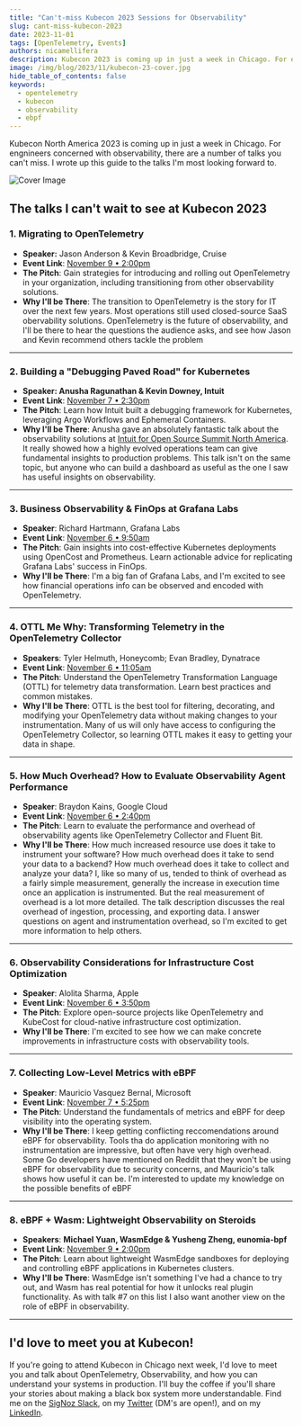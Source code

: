 ```yaml
---
title: "Can't-miss Kubecon 2023 Sessions for Observability"
slug: cant-miss-kubecon-2023
date: 2023-11-01
tags: [OpenTelemetry, Events]
authors: nicamellifera
description: Kubecon 2023 is coming up in just a week in Chicago. For engnineers concerned with observability, there are a number of talks you can't miss. I wrote up this guide to the talks I'm most looking forward to.
image: /img/blog/2023/11/kubecon-23-cover.jpg
hide_table_of_contents: false
keywords:
  - opentelemetry
  - kubecon
  - observability
  - ebpf
---
```


<head>
  <link rel="canonical" href="https://signoz.io/blog/cant-miss-kubecon-2023/"/>
</head>
Kubecon North America 2023 is coming up in just a week in Chicago. For engnineers concerned with observability, there are a number of talks you can't miss. I wrote up this guide to the talks I'm most looking forward to.

<!--truncate-->
![Cover Image](/img/blog/2023/11/kubecon-23-cover.webp)

## The talks I can't wait to see at Kubecon 2023

### 1. Migrating to OpenTelemetry

- **Speaker:** Jason Anderson & Kevin Broadbridge, Cruise
- **Event Link**: <a href = "https://kccncna2023.sched.com/event/1R2uc" rel="noopener noreferrer nofollow" target="_blank">November 9 • 2:00pm</a>
- **The Pitch**: Gain strategies for introducing and rolling out OpenTelemetry in your organization, including transitioning from other observability solutions.
- **Why I'll be There**: The transition to OpenTelemetry is the story for IT over the next few years. Most operations still used closed-source SaaS obervability solutions. OpenTelemetry is the future of observability, and I'll be there to hear the questions the audience asks, and see how Jason and Kevin recommend others tackle the problem

---

### 2. Building a "Debugging Paved Road" for Kubernetes

- **Speaker: Anusha Ragunathan & Kevin Downey, Intuit**
- **Event Link**: <a href = "https://sched.co/1R2nC" rel="noopener noreferrer nofollow" target="_blank">November 7 • 2:30pm</a>
- **The Pitch**: Learn how Intuit built a debugging framework for Kubernetes, leveraging Argo Workflows and Ephemeral Containers.
- **Why I'll be There**: Anusha gave an absolutely fantastic talk about the observability solutions at <a href = "https://www.youtube.com/watch?v=e5TZE9e2KPo" rel="noopener noreferrer nofollow" target="_blank">Intuit for Open Source Summit North America</a>. It really showed how a highly evolved operations team can give fundamental insights to production problems. This talk isn't on the same topic, but anyone who can build a dashboard as useful as the one I saw has useful insights on observability.

---

### 3. Business Observability & FinOps at Grafana Labs

- **Speaker**: Richard Hartmann, Grafana Labs
- **Event Link**: <a href = "https://colocatedeventsna2023.sched.com/event/1Rj1l/business-observability-finops-at-grafana-labs-richard-hartmann-grafana-labs" rel="noopener noreferrer nofollow" target="_blank">November 6 • 9:50am</a>
- **The Pitch**: Gain insights into cost-effective Kubernetes deployments using OpenCost and Prometheus. Learn actionable advice for replicating Grafana Labs' success in FinOps.
- **Why I'll be There**: I'm a big fan of Grafana Labs, and I'm excited to see how financial operations info can be observed and encoded with OpenTelemetry.

---

### 4. OTTL Me Why: Transforming Telemetry in the OpenTelemetry Collector

- **Speakers**: Tyler Helmuth, Honeycomb; Evan Bradley, Dynatrace
- **Event Link**: <a href = "https://colocatedeventsna2023.sched.com/event/1Rj2Y/ottl-me-why-transforming-telemetry-in-the-opentelemetry-collector-just-got-better-tyler-helmuth-honeycomb-evan-bradley-dynatrace" rel="noopener noreferrer nofollow" target="_blank">November 6 • 11:05am</a>
- **The Pitch**: Understand the OpenTelemetry Transformation Language (OTTL) for telemetry data transformation. Learn best practices and common mistakes.
- **Why I'll be There**: OTTL is the best tool for filtering, decorating, and modifying your OpenTelemetry data without making changes to your instrumentation. Many of us will only have access to configuring the OpenTelemetry Collector, so learning OTTL makes it easy to getting your data in shape.

---

### 5. How Much Overhead? How to Evaluate Observability Agent Performance

- **Speaker**: Braydon Kains, Google Cloud
- **Event Link**: <a href = "https://colocatedeventsna2023.sched.com/event/1Rj5U/how-much-overhead-how-to-evaluate-observability-agent-performance-braydon-kains-google-cloud" rel="noopener noreferrer nofollow" target="_blank">November 6 • 2:40pm</a>
- **The Pitch**: Learn to evaluate the performance and overhead of observability agents like OpenTelemetry Collector and Fluent Bit.
- **Why I'll be There**: How much increased resource use does it take to instrument your software? How much overhead does it take to send your data to a backend? How much overhead does it take to collect and analyze your data? I, like so many of us, tended to think of overhead as a fairly simple measurement, generally the increase in execution time once an application is instrumented. But the real measurement of overhead is a lot more detailed. The talk description discusses the real overhead of ingestion, processing, and exporting data. I answer questions on agent and instrumentation overhead, so I'm excited to get more information to help others.

---

### 6. Observability Considerations for Infrastructure Cost Optimization

- **Speaker**: Alolita Sharma, Apple
- **Event Link**: <a href = "https://colocatedeventsna2023.sched.com/event/1Rj78/observability-considerations-for-infrastructure-cost-optimization-alolita-sharma-apple" rel="noopener noreferrer nofollow" target="_blank">November 6 • 3:50pm</a>
- **The Pitch**: Explore open-source projects like OpenTelemetry and KubeCost for cloud-native infrastructure cost optimization.
- **Why I'll be There**: I'm excited to see how we can make concrete improvements in infrastructure costs with observability tools.

---

### 7. Collecting Low-Level Metrics with eBPF

- **Speaker**: Mauricio Vasquez Bernal, Microsoft
- **Event Link**: <a href = "https://kccncna2023.sched.com/event/1R2pH/collecting-low-level-metrics-with-ebpf-mauricio-vasquez-bernal-microsoft" rel="noopener noreferrer nofollow" target="_blank">November 7 • 5:25pm</a>
- **The Pitch**: Understand the fundamentals of metrics and eBPF for deep visibility into the operating system.
- **Why I'll be There**: I keep getting conflicting reccomendations around eBPF for observability. Tools tha do application monitoring with no instrumentation are impressive, but often have very high overhead. Some Go developers have mentioned on Reddit that they won't be using eBPF for observability due to security concerns, and Mauricio's talk shows how useful it can be. I'm interested to update my knowledge on the possible benefits of eBPF

---

### 8. eBPF + Wasm: Lightweight Observability on Steroids

- **Speakers**: **Michael Yuan, WasmEdge & Yusheng Zheng, eunomia-bpf**
- **Event Link**: <a href = "https://kccncna2023.sched.com/event/1R2uf" rel="noopener noreferrer nofollow" target="_blank">November 9 • 2:00pm</a>
- **The Pitch**: Learn about lightweight WasmEdge sandboxes for deploying and controlling eBPF applications in Kubernetes clusters.
- **Why I'll be There**: WasmEdge isn't something I've had a chance to try out, and Wasm has real potential for how it unlocks real plugin functionality. As with talk #7 on this list I also want another view on the role of eBPF in observability.

---

## I'd love to meet you at Kubecon!

If you're going to attend Kubecon in Chicago next week, I'd love to meet you and talk about OpenTelemetry, Observability, and how you can understand your systems in production. I'll buy the coffee if you'll share your stories about making a black box system more understandable. Find me on the <a href = "https://signoz.io/slack" rel="noopener noreferrer nofollow" target="_blank">SigNoz Slack</a>, on my <a href = "https://twitter.com/Serverless_Mom" rel="noopener noreferrer nofollow" target="_blank">Twitter</a> (DM's are open!), and on my <a href = "https://www.linkedin.com/in/otel-mom" rel="noopener noreferrer nofollow" target="_blank">LinkedIn</a>.